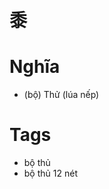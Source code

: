 # 黍

# Nghĩa
* (bộ) Thử (lúa nếp)

# Tags
* bộ thủ
*  bộ thủ 12 nét

<script>window.HANZI_FIELD='黍';</script>
